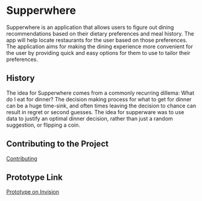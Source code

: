 # Supperwhere

Supperwhere is an application that allows users to figure out dining recommendations based on their dietary preferences and meal history. The app will help locate restaurants for the user based on those preferences. The application aims for making the dining experience more convenient for the user by providing quick and easy options for them to use to tailor their preferences. 

## History

The idea for Supperwhere comes from a commonly recurring dillema: What do I eat for dinner? The decision making process for what to get for dinner can be a huge time-sink, and often times leaving the decision to chance can result in regret or second guesses. The idea for supperware was to use data to justify an optimal dinner decision, rather than just a random suggestion, or flipping a coin.

## Contributing to the Project

[Contributing](https://github.com/nyu-software-engineering/spring-2020-crystal-balboa/blob/master/CONTRIBUTING.md)

## Prototype Link

[Prototype on Invision](https://projects.invisionapp.com/share/MGW6PTTJ4HP#/screens/407491823_Login_Page)


